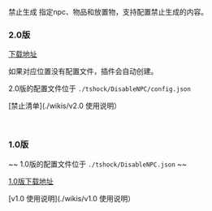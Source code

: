 禁止生成 指定npc、物品和放置物，支持配置禁止生成的内容。


### 2.0版
[下载地址](https://gitee.com/hufang360/TShockDisableNPC/release)

如果对应位置没有配置文件，插件会自动创建。

2.0版的配置文件位于 `./tshock/DisableNPC/config.json`

[禁止清单](./wikis/v2.0 使用说明）


<br>

### 1.0版
~~ 1.0版的配置文件位于 `./tshock/DisableNPC.json` ~~

[1.0版下载地址](https://gitee.com/hufang360/TShockDisableNPC/attach_files/1049368/download/DisableNPC.dll) 

[v1.0 使用说明](./wikis/v1.0 使用说明）


